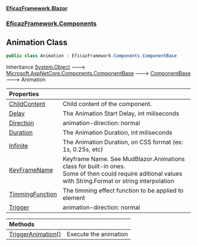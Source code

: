 #### [EficazFramework.Blazor](EficazFrameworkBlazor.md 'EficazFramework Blazor')
### [EficazFramework.Components](EficazFrameworkBlazor.md#EficazFramework_Components 'EficazFramework.Components')
## Animation Class
```csharp
public class Animation : EficazFramework.Components.ComponentBase
```

Inheritance [System.Object](https://docs.microsoft.com/en-us/dotnet/api/System.Object 'System.Object') &#129106; [Microsoft.AspNetCore.Components.ComponentBase](https://docs.microsoft.com/en-us/dotnet/api/Microsoft.AspNetCore.Components.ComponentBase 'Microsoft.AspNetCore.Components.ComponentBase') &#129106; [ComponentBase](ComponentBase.md 'EficazFramework.Components.ComponentBase') &#129106; Animation  

| Properties | |
| :--- | :--- |
| [ChildContent](Animation_ChildContent.md 'EficazFramework.Components.Animation.ChildContent') | Child content of the component.<br/> |
| [Delay](Animation_Delay.md 'EficazFramework.Components.Animation.Delay') | The Animation Start Delay, int miliseconds<br/> |
| [Direction](Animation_Direction.md 'EficazFramework.Components.Animation.Direction') | animation-direction: normal|reverse|alternate|alternate-reverse;<br/> |
| [Duration](Animation_Duration.md 'EficazFramework.Components.Animation.Duration') | The Animation Duration, int miliseconds<br/> |
| [Infinite](Animation_Infinite.md 'EficazFramework.Components.Animation.Infinite') | The Animation Duration, on CSS format (ex: 1s, 0.25s, etc)<br/> |
| [KeyFrameName](Animation_KeyFrameName.md 'EficazFramework.Components.Animation.KeyFrameName') | Keyframe Name. See MudBlazor.Animations class for built-in ones.<br/>Some of then could require aditional values with String.Format or string interpolation<br/> |
| [TimmingFunction](Animation_TimmingFunction.md 'EficazFramework.Components.Animation.TimmingFunction') | The timming effect function to be applied to element<br/> |
| [Trigger](Animation_Trigger.md 'EficazFramework.Components.Animation.Trigger') | animation-direction: normal|reverse|alternate|alternate-reverse;<br/> |

| Methods | |
| :--- | :--- |
| [TriggerAnimation()](Animation_TriggerAnimation().md 'EficazFramework.Components.Animation.TriggerAnimation()') | Execute the animation<br/> |
